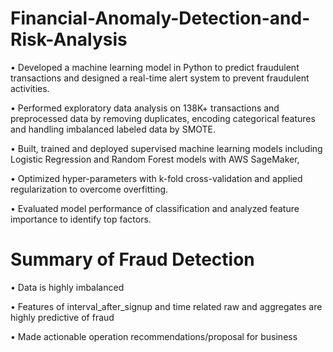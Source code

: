 # Financial-Anomaly-Detection-and-Risk-Analysis
•	Developed a machine learning model in Python to predict fraudulent transactions and designed a real-time alert system to prevent fraudulent activities.

•	Performed exploratory data analysis on 138K+ transactions and preprocessed data by removing duplicates, encoding categorical features and handling imbalanced labeled data by SMOTE.

•	Built, trained and deployed supervised machine learning models including Logistic Regression and Random Forest models with AWS SageMaker,

•	Optimized hyper-parameters with k-fold cross-validation and applied regularization to overcome overfitting.

•	Evaluated model performance of classification and analyzed feature importance to identify top factors.

# Summary of Fraud Detection
• Data is highly imbalanced

• Features of interval_after_signup and time related raw and aggregates are highly predictive of fraud

• Made actionable operation recommendations/proposal for business
